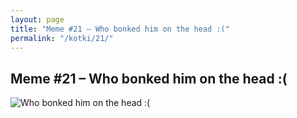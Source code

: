 ```yaml
---
layout: page
title: "Meme #21 – Who bonked him on the head :("
permalink: "/kotki/21/"
---
```


## Meme #21 – Who bonked him on the head :(

![Who bonked him on the head :(](https://i.chzbgr.com/full/10441197056/h682E27F2/who-bonked-him-on-head)

